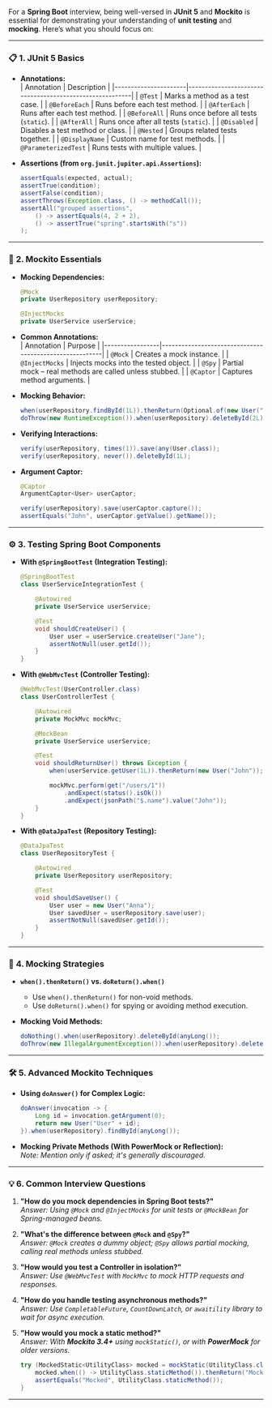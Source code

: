 For a **Spring Boot** interview, being well-versed in **JUnit 5** and **Mockito** is essential for demonstrating your understanding of **unit testing** and **mocking**. Here’s what you should focus on:

---

### 📋 **1. JUnit 5 Basics**

- **Annotations:**  
  | Annotation | Description |
  |----------------------|---------------------------------------------------------|
  | `@Test` | Marks a method as a test case. |
  | `@BeforeEach` | Runs before each test method. |
  | `@AfterEach` | Runs after each test method. |
  | `@BeforeAll` | Runs once before all tests (`static`). |
  | `@AfterAll` | Runs once after all tests (`static`). |
  | `@Disabled` | Disables a test method or class. |
  | `@Nested` | Groups related tests together. |
  | `@DisplayName` | Custom name for test methods. |
  | `@ParameterizedTest` | Runs tests with multiple values. |

- **Assertions (from `org.junit.jupiter.api.Assertions`):**
  ```java
  assertEquals(expected, actual);
  assertTrue(condition);
  assertFalse(condition);
  assertThrows(Exception.class, () -> methodCall());
  assertAll("grouped assertions",
      () -> assertEquals(4, 2 + 2),
      () -> assertTrue("spring".startsWith("s"))
  );
  ```

---

### 🧪 **2. Mockito Essentials**

- **Mocking Dependencies:**

  ```java
  @Mock
  private UserRepository userRepository;

  @InjectMocks
  private UserService userService;
  ```

- **Common Annotations:**  
  | Annotation | Purpose |
  |-----------------|--------------------------------------------------------|
  | `@Mock` | Creates a mock instance. |
  | `@InjectMocks` | Injects mocks into the tested object. |
  | `@Spy` | Partial mock – real methods are called unless stubbed. |
  | `@Captor` | Captures method arguments. |

- **Mocking Behavior:**

  ```java
  when(userRepository.findById(1L)).thenReturn(Optional.of(new User("John")));
  doThrow(new RuntimeException()).when(userRepository).deleteById(2L);
  ```

- **Verifying Interactions:**

  ```java
  verify(userRepository, times(1)).save(any(User.class));
  verify(userRepository, never()).deleteById(1L);
  ```

- **Argument Captor:**

  ```java
  @Captor
  ArgumentCaptor<User> userCaptor;

  verify(userRepository).save(userCaptor.capture());
  assertEquals("John", userCaptor.getValue().getName());
  ```

---

### ⚙️ **3. Testing Spring Boot Components**

- **With `@SpringBootTest` (Integration Testing):**

  ```java
  @SpringBootTest
  class UserServiceIntegrationTest {

      @Autowired
      private UserService userService;

      @Test
      void shouldCreateUser() {
          User user = userService.createUser("Jane");
          assertNotNull(user.getId());
      }
  }
  ```

- **With `@WebMvcTest` (Controller Testing):**

  ```java
  @WebMvcTest(UserController.class)
  class UserControllerTest {

      @Autowired
      private MockMvc mockMvc;

      @MockBean
      private UserService userService;

      @Test
      void shouldReturnUser() throws Exception {
          when(userService.getUser(1L)).thenReturn(new User("John"));

          mockMvc.perform(get("/users/1"))
              .andExpect(status().isOk())
              .andExpect(jsonPath("$.name").value("John"));
      }
  }
  ```

- **With `@DataJpaTest` (Repository Testing):**

  ```java
  @DataJpaTest
  class UserRepositoryTest {

      @Autowired
      private UserRepository userRepository;

      @Test
      void shouldSaveUser() {
          User user = new User("Anna");
          User savedUser = userRepository.save(user);
          assertNotNull(savedUser.getId());
      }
  }
  ```

---

### 🚀 **4. Mocking Strategies**

- **`when().thenReturn()` vs. `doReturn().when()`**

  - Use `when().thenReturn()` for non-void methods.
  - Use `doReturn().when()` for spying or avoiding method execution.

- **Mocking Void Methods:**
  ```java
  doNothing().when(userRepository).deleteById(anyLong());
  doThrow(new IllegalArgumentException()).when(userRepository).deleteById(999L);
  ```

---

### 🛠 **5. Advanced Mockito Techniques**

- **Using `doAnswer()` for Complex Logic:**

  ```java
  doAnswer(invocation -> {
      Long id = invocation.getArgument(0);
      return new User("User" + id);
  }).when(userRepository).findById(anyLong());
  ```

- **Mocking Private Methods (With PowerMock or Reflection):**  
  _Note: Mention only if asked; it's generally discouraged._

---

### 💡 **6. Common Interview Questions**

1. **"How do you mock dependencies in Spring Boot tests?"**  
   _Answer: Using `@Mock` and `@InjectMocks` for unit tests or `@MockBean` for Spring-managed beans._

2. **"What's the difference between `@Mock` and `@Spy`?"**  
   _Answer: `@Mock` creates a dummy object; `@Spy` allows partial mocking, calling real methods unless stubbed._

3. **"How would you test a Controller in isolation?"**  
   _Answer: Use `@WebMvcTest` with `MockMvc` to mock HTTP requests and responses._

4. **"How do you handle testing asynchronous methods?"**  
   _Answer: Use `CompletableFuture`, `CountDownLatch`, or `awaitility` library to wait for async execution._

5. **"How would you mock a static method?"**  
   _Answer: With **Mockito 3.4+** using `mockStatic()`, or with **PowerMock** for older versions._
   ```java
   try (MockedStatic<UtilityClass> mocked = mockStatic(UtilityClass.class)) {
       mocked.when(() -> UtilityClass.staticMethod()).thenReturn("Mocked");
       assertEquals("Mocked", UtilityClass.staticMethod());
   }
   ```

---
